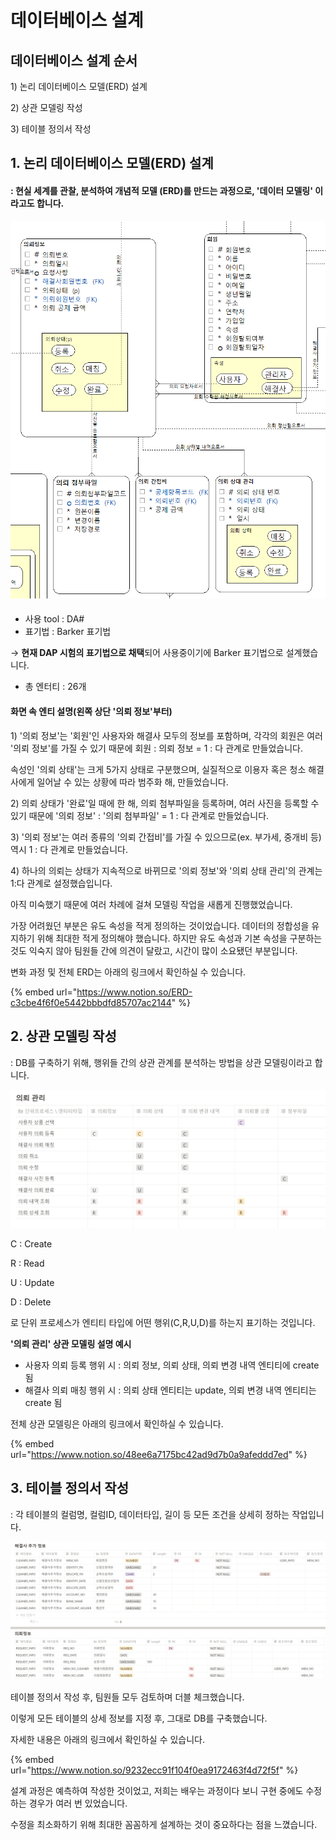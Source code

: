 # 데이터베이스 설계

## 데이터베이스 설계 순서

1\) 논리 데이터베이스 모델(ERD) 설계

2\) 상관 모델링 작성

3\) 테이블 정의서 작성

## 1. 논리 데이터베이스 모델(ERD) 설계

#### : 현실 세계를 관찰, 분석하여 개념적 모델 (ERD)를 만드는 과정으로, '데이터 모델링' 이라고도 합니다.

![26개 엔터티 중 일부](<../../../.gitbook/assets/image (31) (1).png>)

####

* 사용 tool : DA#
* 표기법 : Barker 표기법

&#x20;  → **현재 DAP 시험의 표기법으로 채택**되어 사용중이기에 Barker 표기법으로 설계했습니다.

* 총 엔터티 : 26개



#### 화면 속 엔티 설명(왼쪽 상단 '의뢰 정보'부터)

1\) '의뢰 정보'는 '회원'인 사용자와 해결사 모두의 정보를 포함하며, 각각의 회원은 여러 '의뢰 정보'를 가질 수 있기 때문에 회원 : 의뢰 정보 = 1 : 다 관계로 만들었습니다.&#x20;

속성인 '의뢰 상태'는 크게 5가지 상태로 구분했으며, 실질적으로 이용자 혹은 청소 해결사에게 일어날 수 있는 상황에 따라 범주화 해, 만들었습니다.

2\) 의뢰 상태가 '완료'일 때에 한 해, 의뢰 첨부파일을 등록하며, 여러 사진을 등록할 수 있기 때문에 '의뢰 정보' : '의뢰 첨부파일' = 1 : 다 관계로 만들었습니다.

3\) '의뢰 정보'는 여러 종류의 '의뢰 간접비'를 가질 수 있으므로(ex. 부가세, 중개비 등) 역시 1 : 다 관계로 만들었습니다.

4\) 하나의 의뢰는 상태가 지속적으로 바뀌므로 '의뢰 정보'와 '의뢰 상태 관리'의 관계는 1:다 관계로 설정했습입니다.



아직 미숙했기 때문에 여러 차례에 걸쳐 모델링 작업을 새롭게 진행했었습니다.

가장 어려웠던 부분은 유도 속성을 적게 정의하는 것이었습니다. 데이터의 정합성을 유지하기 위해 최대한 적게 정의해야 했습니다. 하지만 유도 속성과 기본 속성을 구분하는 것도 익숙지 않아 팀원들 간에 의견이 달랐고, 시간이 많이 소요됐던 부분입니다.   &#x20;

변화 과정 및 전체 ERD는 아래의 링크에서 확인하실 수 있습니다.

{% embed url="https://www.notion.so/ERD-c3cbe4f6f0e5442bbbdfd85707ac2144" %}

## 2. 상관 모델링 작성

: DB를 구축하기 위해, 행위들 간의 상관 관계를 분석하는 방법을 상관 모델링이라고 합니다.

![](<../../../.gitbook/assets/image (6).png>)

C : Create

R : Read

U : Update

D : Delete

로 단위 프로세스가 엔티티 타입에 어떤 행위(C,R,U,D)를 하는지 표기하는 것입니다.



**'의뢰 관리' 상관 모델링 설명 예시**

* 사용자 의뢰 등록 행위 시 : 의뢰 정보, 의뢰 상태, 의뢰 변경 내역 엔티티에 create됨
* 해결사 의뢰 매칭 행위 시 : 의뢰 상태 엔티티는 update, 의뢰 변경 내역 엔티티는 create 됨



전체 상관 모델링은 아래의 링크에서 확인하실 수 있습니다.

{% embed url="https://www.notion.so/48ee6a7175bc42ad9d7b0a9afeddd7ed" %}

## 3. 테이블 정의서 작성

: 각 테이블의 컬럼명, 컬럼ID, 데이터타입, 길이 등 모든 조건을 상세히 정하는 작업입니다.

![](<../../../.gitbook/assets/image (44) (1).png>)

테이블 정의서 작성 후, 팀원들 모두 검토하며 더블 체크했습니다.&#x20;

이렇게 모든 테이블의 상세 정보를 지정 후, 그대로 DB를 구축했습니다.



자세한 내용은 아래의 링크에서 확인하실 수 있습니다.

{% embed url="https://www.notion.so/9232ecc91f104f0ea9172463f4d72f5f" %}

설계 과정은 예측하여 작성한 것이었고, 저희는 배우는 과정이다 보니 구현 중에도 수정하는 경우가 여러 번 있었습니다.&#x20;

수정을 최소화하기 위해 최대한 꼼꼼하게 설계하는 것이 중요하다는 점을 느꼈습니다.

